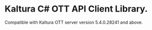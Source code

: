 # Kaltura C# OTT API Client Library.
Compatible with Kaltura OTT server version 5.4.0.28241 and above.
